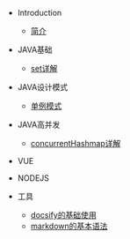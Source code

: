 * Introduction
  * [简介](../README.md)

* JAVA基础
  * [set详解](java-base/set.md)
* JAVA设计模式
  * [单例模式](java-design/singleton.md) 
* JAVA高并发
  * [concurrentHashmap详解](java-concurrent/Concurrent-hashmap.md)
* VUE
* NODEJS
* 工具
  * [docsify的基础使用](tools/docsify.md)
  * [markdown的基本语法](tools/markdown.md)
